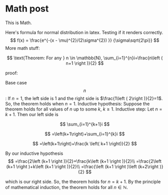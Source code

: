 # Math post

This is Math.

Here's formula for normal distribution in latex. Testing if it renders correctly.
$$
f(x) = \frac{e^{-(x - \mu)^{2}/(2\sigma^{2}) }} {\sigma\sqrt{2\pi}}
$$
More math stuff:


$$
\text{Theorem: For any } n \in \mathbb{N}, 
\sum_{i=1}^{n}i=\frac{n\left ( n+1 \right )}{2}
$$

proof:

Base case $$n$$:  If $n=1$, the left side is 1 and the right side is $\frac{1\left ( 2\right )}{2}=1$.
So, the theorem holds when $n=1$.
Inductive hypothesis: Suppose the theorem holds for all values of $n$ up to some $k$, $k \geq 1$.
Inductive step: Let $n=k+1$. Then our left side is

$$
\sum_{i=1}^{k+1}i
$$

$$
=\left(k+1\right)+\sum_{i=1}^{k}i
$$

$$
=\left(k+1\right)+\frac{k \left( k+1 \right)}{2}
$$

By our inductive hypothesis
$$
=\frac{2\left (k+1 \right )}{2}+\frac{k\left (k+1 \right )}{2}\\
=\frac{2\left (k+1 \right )+k\left (k+1 \right )}{2}\\
=\frac{\left (k+1 \right )\left (k+2\right )}{2}
$$

which is our right side. So, the theorem holds for $n=k+1$. 
By the principle of mathematical induction, the theorem holds for all $n \in \mathbb{N}$.
